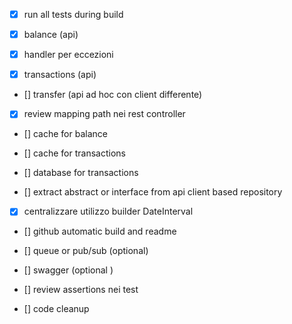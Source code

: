 * [x] run all tests during build 

* [X] balance (api)
* [x] handler per eccezioni
* [x] transactions (api)
* [] transfer (api ad hoc con client differente)

* [x] review mapping path nei rest controller

* [] cache for balance
* [] cache for transactions
* [] database for transactions

* [] extract abstract or interface from api client based repository
* [x] centralizzare utilizzo builder DateInterval

* [] github automatic build and readme
* [] queue or pub/sub (optional)
* [] swagger (optional )

* [] review assertions nei test 
* [] code cleanup